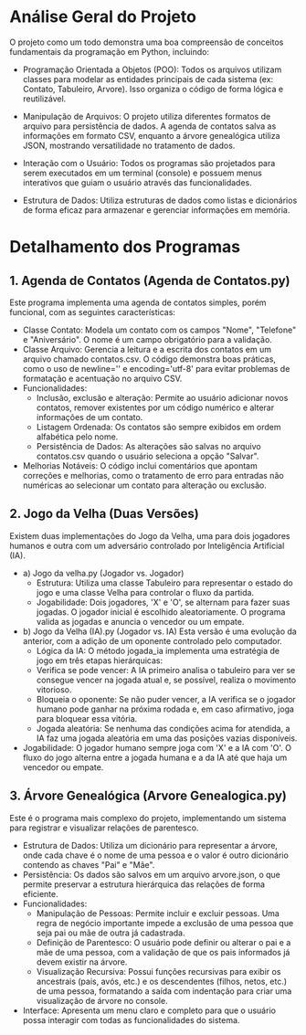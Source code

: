 # Análise Geral do Projeto
O projeto como um todo demonstra uma boa compreensão de conceitos fundamentais da programação em Python, incluindo:

 - Programação Orientada a Objetos (POO): Todos os arquivos utilizam classes para modelar as entidades principais de cada sistema (ex: Contato, Tabuleiro, Arvore). Isso organiza o código de forma lógica e reutilizável.

 - Manipulação de Arquivos: O projeto utiliza diferentes formatos de arquivo para persistência de dados. A agenda de contatos salva as informações em formato CSV, enquanto a árvore genealógica utiliza JSON, mostrando versatilidade no tratamento de dados.

 - Interação com o Usuário: Todos os programas são projetados para serem executados em um terminal (console) e possuem menus interativos que guiam o usuário através das funcionalidades.

 - Estrutura de Dados: Utiliza estruturas de dados como listas e dicionários de forma eficaz para armazenar e gerenciar informações em memória.

# Detalhamento dos Programas
## 1. Agenda de Contatos (Agenda de Contatos.py)
Este programa implementa uma agenda de contatos simples, porém funcional, com as seguintes características:
 - Classe Contato: Modela um contato com os campos "Nome", "Telefone" e "Aniversário". O nome é um campo obrigatório para a validação.
 - Classe Arquivo: Gerencia a leitura e a escrita dos contatos em um arquivo chamado contatos.csv. O código demonstra boas práticas, como o uso de newline='' e encoding='utf-8' para evitar problemas de formatação e acentuação no arquivo CSV.
 - Funcionalidades:
   - Inclusão, exclusão e alteração: Permite ao usuário adicionar novos contatos, remover existentes por um código numérico e alterar informações de um contato.
   - Listagem Ordenada: Os contatos são sempre exibidos em ordem alfabética pelo nome.
   - Persistência de Dados: As alterações são salvas no arquivo contatos.csv quando o usuário seleciona a opção "Salvar".
 - Melhorias Notáveis: O código inclui comentários que apontam correções e melhorias, como o tratamento de erro para entradas não numéricas ao selecionar um contato para alteração ou exclusão.

## 2. Jogo da Velha (Duas Versões)
Existem duas implementações do Jogo da Velha, uma para dois jogadores humanos e outra com um adversário controlado por Inteligência Artificial (IA).
 - a) Jogo da velha.py (Jogador vs. Jogador)
   - Estrutura: Utiliza uma classe Tabuleiro para representar o estado do jogo e uma classe Velha para controlar o fluxo da partida.
   - Jogabilidade: Dois jogadores, 'X' e 'O', se alternam para fazer suas jogadas. O jogador inicial é escolhido aleatoriamente. O programa valida as jogadas e anuncia o vencedor ou um empate.
 - b) Jogo da Velha (IA).py (Jogador vs. IA)
Esta versão é uma evolução da anterior, com a adição de um oponente controlado pelo computador.
   - Lógica da IA: O método jogada_ia implementa uma estratégia de jogo em três etapas hierárquicas:
   - Verifica se pode vencer: A IA primeiro analisa o tabuleiro para ver se consegue vencer na jogada atual e, se possível, realiza o movimento vitorioso.
   - Bloqueia o oponente: Se não puder vencer, a IA verifica se o jogador humano pode ganhar na próxima rodada e, em caso afirmativo, joga para bloquear essa vitória.
   - Jogada aleatória: Se nenhuma das condições acima for atendida, a IA faz uma jogada aleatória em uma das posições vazias disponíveis.
 - Jogabilidade: O jogador humano sempre joga com 'X' e a IA com 'O'. O fluxo do jogo alterna entre a jogada humana e a da IA até que haja um vencedor ou empate.

## 3. Árvore Genealógica (Arvore Genealogica.py)
Este é o programa mais complexo do projeto, implementando um sistema para registrar e visualizar relações de parentesco.
 - Estrutura de Dados: Utiliza um dicionário para representar a árvore, onde cada chave é o nome de uma pessoa e o valor é outro dicionário contendo as chaves "Pai" e "Mãe".
 - Persistência: Os dados são salvos em um arquivo arvore.json, o que permite preservar a estrutura hierárquica das relações de forma eficiente.
 - Funcionalidades:
   - Manipulação de Pessoas: Permite incluir e excluir pessoas. Uma regra de negócio importante impede a exclusão de uma pessoa que seja pai ou mãe de outra já cadastrada.
   - Definição de Parentesco: O usuário pode definir ou alterar o pai e a mãe de uma pessoa, com a validação de que os pais informados já devem existir na árvore.
   - Visualização Recursiva: Possui funções recursivas para exibir os ancestrais (pais, avós, etc.) e os descendentes (filhos, netos, etc.) de uma pessoa, formatando a saída com indentação para criar uma visualização de árvore no console.
- Interface: Apresenta um menu claro e completo para que o usuário possa interagir com todas as funcionalidades do sistema.
